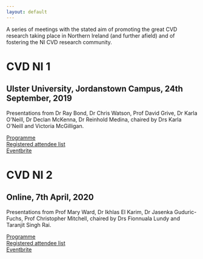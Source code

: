 ```yaml
---
layout: default
---
```

A series of meetings with the stated aim of promoting the great CVD research taking place in Northern Ireland (and further afield) and of fostering the NI CVD research community.

# CVD NI 1
## Ulster University, Jordanstown Campus, 24th September, 2019

Presentations from Dr Ray Bond, Dr Chris Watson, Prof David Grive, Dr Karla O'Neill, Dr Declan McKenna, Dr Reinhold Medina, chaired by Drs Karla O'Neill and Victoria McGilligan.  

[Programme](assets/CVDNI/Programme1.pdf)     
[Registered attendee list](assets/CVDNI/Attendee1.pdf)  
[Eventbrite](https://www.eventbrite.co.uk/e/cvd-ni-symposium-tickets-72262646521)


# CVD NI 2
## Online, 7th April, 2020

Presentations from Prof Mary Ward, Dr Ikhlas El Karim, Dr Jasenka Guduric-Fuchs, Prof Christopher Mitchell, chaired by Drs Fionnuala Lundy and Taranjit Singh Rai.  

[Programme](assets/CVDNI/Programme2.pdf)     
[Registered attendee list](assets/CVDNI/Attendee2.pdf)  
[Eventbrite](https://www.eventbrite.co.uk/e/cvd-ni-symposium-tickets-100001687740)
